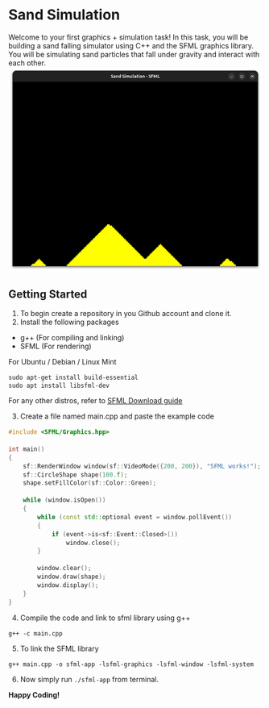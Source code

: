 # Sand Simulation
Welcome to your first graphics + simulation task!
In this task, you will be building a sand falling simulator using C++ and the SFML graphics library. You will be simulating sand particles that fall under gravity and interact with each other.
![screenshot](image.png)

## Getting Started
1. To begin create a repository in you Github account and clone it.
2. Install the following packages
- g++ (For compiling and linking)
- SFML (For rendering)

For Ubuntu / Debian / Linux Mint
```
sudo apt-get install build-essential
sudo apt install libsfml-dev
```
For any other distros, refer to [SFML Download guide](https://www.sfml-dev.org/download/sfml/3.0.0/)

3. Create a file named main.cpp and paste the example code
``` C++
#include <SFML/Graphics.hpp>

int main()
{
    sf::RenderWindow window(sf::VideoMode({200, 200}), "SFML works!");
    sf::CircleShape shape(100.f);
    shape.setFillColor(sf::Color::Green);

    while (window.isOpen())
    {
        while (const std::optional event = window.pollEvent())
        {
            if (event->is<sf::Event::Closed>())
                window.close();
        }

        window.clear();
        window.draw(shape);
        window.display();
    }
}
```
4. Compile the code and link to sfml library using g++
```
g++ -c main.cpp
```
5. To link the SFML library
```
g++ main.cpp -o sfml-app -lsfml-graphics -lsfml-window -lsfml-system
```
6. Now simply run `./sfml-app` from terminal.

<b>Happy Coding!</b>